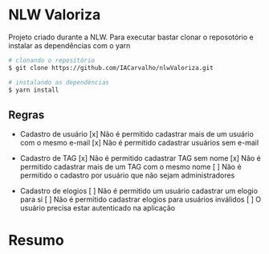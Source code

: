 # NLW Valoriza
Projeto criado durante a NLW. Para executar bastar clonar o reposotório e instalar
as dependências com o yarn
```bash
# clonando o repositório
$ git clone https://github.com/IACarvalho/nlwValoriza.git

# instalando as dependências
$ yarn install
```

## Regras

- Cadastro de usuário
  [x] Não é permitido cadastrar mais de um usuário com o mesmo e-mail
  [x] Não é permitido cadastrar usuários sem e-mail

- Cadastro de TAG
  [x] Não é permitido cadastrar TAG sem nome
  [x] Não é permitido cadastrar mais de um TAG com o mesmo nome
  [ ] Não é permitido o cadastro por usuário que não sejam administradores

- Cadastro de elogios
  [ ] Não é permitido um usuário cadastrar um elogio para si
  [ ] Não é permitido cadastrar elogios para usuários inválidos
  [ ] O usuário precisa estar autenticado na aplicação

# Resumo
